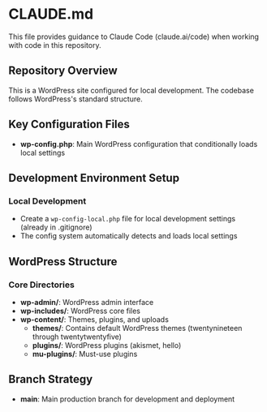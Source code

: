 # CLAUDE.md

This file provides guidance to Claude Code (claude.ai/code) when working with code in this repository.

## Repository Overview

This is a WordPress site configured for local development. The codebase follows WordPress's standard structure.

## Key Configuration Files

- **wp-config.php**: Main WordPress configuration that conditionally loads local settings

## Development Environment Setup

### Local Development
- Create a `wp-config-local.php` file for local development settings (already in .gitignore)
- The config system automatically detects and loads local settings

## WordPress Structure

### Core Directories
- **wp-admin/**: WordPress admin interface
- **wp-includes/**: WordPress core files
- **wp-content/**: Themes, plugins, and uploads
  - **themes/**: Contains default WordPress themes (twentynineteen through twentytwentyfive)
  - **plugins/**: WordPress plugins (akismet, hello)
  - **mu-plugins/**: Must-use plugins

## Branch Strategy
- **main**: Main production branch for development and deployment
